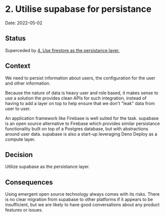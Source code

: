 # 2. Utilise supabase for persistance

Date: 2022-05-02

## Status

Superceded by
[4. Use firestore as the persistance layer.](0004-use-firestore-as-the-persistance-layer.md)

## Context

We need to persist information about users, the configuration for the user and
other information.

Because the nature of data is heavy user and role based, it makes sense to use a
solution the provides clean APIs for such integration, instead of having to add
a layer on top to help ensure that we don't "leak" data from user to user.

An application framework like Firebase is well suited for the task. supabase is
an open source alternative to Firebase which provides similar persistance
functionality built on top of a Postgres database, but with abstractions around
user data. supabase is also a start-up leveraging Deno Deploy as a compute
layer.

## Decision

Utilize supabase as the persistance layer.

## Consequences

Using emergent open source technology always comes with its risks. There is no
clear migration from supabase to other platforms if it appears to be
insufficient, but we are likely to have good conversations about any product
features or issues.
